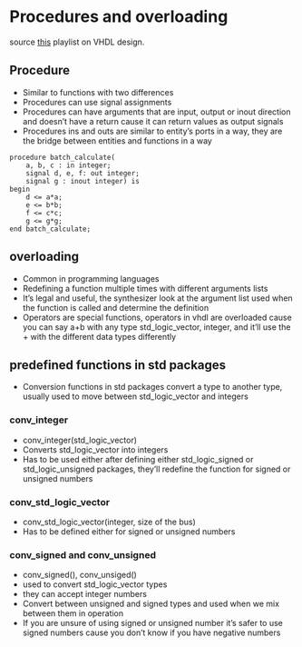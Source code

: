 # Procedures and overloading
source [this](https://www.youtube.com/playlist?list=PLyWAP9QBe16p2HXVcyEgGAFicXJI797jK) playlist on VHDL design.

## Procedure
- Similar to functions with two differences
- Procedures can use signal assignments
- Procedures can have arguments that are input, output or inout direction and doesn’t have a return cause it can return values as output signals
- Procedures ins and outs are similar to entity’s ports in a way, they are the bridge between entities and functions in a way

```
procedure batch_calculate(
    a, b, c : in integer;
    signal d, e, f: out integer;
    signal g : inout integer) is
begin
    d <= a*a;
    e <= b*b;
    f <= c*c;
    g <= g*g;
end batch_calculate;
```

## overloading
- Common in programming languages
- Redefining a function multiple times with different arguments lists
- It’s legal and useful, the synthesizer look at the argument list used when the function is called and determine the definition
- Operators are special functions, operators in vhdl are overloaded cause you can say a+b with any type std_logic_vector, integer, and it’ll use the + with the different data types differently
## predefined functions in std packages 
- Conversion functions in std packages convert a type to another type, usually used to move between std_logic_vector and integers 

### conv_integer 
- conv_integer(std_logic_vector)
- Converts std_logic_vector into integers
- Has to be used either after defining either std_logic_signed or std_logic_unsigned packages, they’ll redefine the function for signed or unsigned numbers

### conv_std_logic_vector
- conv_std_logic_vector(integer, size of the bus) 
- Has to be defined either for signed or unsigned numbers

### conv_signed and conv_unsigned
-  conv_signed(), conv_unsiged()
- used to convert std_logic_vector types
- they can accept integer numbers
- Convert between unsigned and signed types and used when we mix between them in operation
- If you are unsure of using signed or unsigned number it’s safer to use signed numbers cause you don’t know if you have negative numbers
